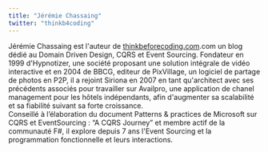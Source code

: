```yaml
---
title: "Jérémie Chassaing"
twitter: "thinkb4coding"
---
```


Jérémie Chassaing est l'auteur de
[thinkbeforecoding.com](http://thinkbeforecoding.com).com un blog dédié
au Domain Driven Design, CQRS et Event Sourcing. Fondateur en 1999
d'Hypnotizer, une société proposant une solution intégrale de vidéo
interactive et en 2004 de BBCG, editeur de PixVillage, un logiciel de
partage de photos en P2P, il a rejoint Siriona en 2007 en tant
qu'architect avec ses précédents associés pour travailler sur Availpro,
une application de chanel management pour les hôtels indépendants, afin
d'augmenter sa scalabilité et sa fiabilité suivant sa forte
croissance.  
Conseillé à l’élaboration du document Patterns & practices de Microsoft
sur CQRS et EventSourcing : “A CQRS Journey” et membre actif de la
communauté F#, il explore depuis 7 ans l'Event Sourcing et la
programmation fonctionnelle et leurs interactions.
